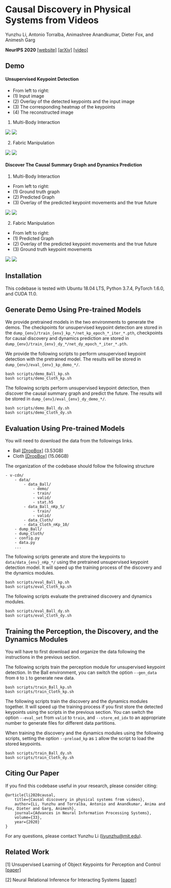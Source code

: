 # Causal Discovery in Physical Systems from Videos
 
Yunzhu Li, Antonio Torralba, Animashree Anandkumar, Dieter Fox, and Animesh Garg

**NeurIPS 2020**
[[website]](https://yunzhuli.github.io/V-CDN/) [[arXiv]](https://arxiv.org/abs/2007.00631) [[video]](https://youtu.be/KnLyonKbymE)


Demo
-------------
#### Unsupervised Keypoint Detection
- From left to right:
- (1) Input image
- (2) Overlay of the detected keypoints and the input image
- (3) The corresponding heatmap of the keypoints
- (4) The reconstructed image

1. Multi-Body Interaction

<kbd><img src="figures/Ball_kp_0.gif" /></kbd>
<kbd><img src="figures/Ball_kp_1.gif" /></kbd>

2. Fabric Manipulation

<kbd><img src="figures/Cloth_kp_0.gif" /></kbd>
<kbd><img src="figures/Cloth_kp_1.gif" /></kbd>

#### Discover The Causal Summary Graph and Dynamics Prediction
1. Multi-Body Interaction
- From left to right:
- (1) Ground truth graph
- (2) Predicted Graph
- (3) Overlay of the predicted keypoint movements and the true future

<kbd><img src="figures/Ball_dy_0.gif" /></kbd>
<kbd><img src="figures/Ball_dy_1.gif" /></kbd>

2. Fabric Manipulation
- From left to right:
- (1) Predicted Graph
- (2) Overlay of the predicted keypoint movements and the true future
- (3) Ground truth keypoint movements

<kbd><img src="figures/Cloth_dy_0.gif" /></kbd>
<kbd><img src="figures/Cloth_dy_1.gif" /></kbd>


Installation
-------------
This codebase is tested with Ubuntu 18.04 LTS, Python 3.7.4, PyTorch 1.6.0, and CUDA 11.0.


Generate Demo Using Pre-trained Models
-------------
We provide pretrained models in the two environments to generate the demos. The checkpoints for unsupervised keypoint detection are stored in the `dump_{env}/train_{env}_kp_*/net_kp_epoch_*_iter_*.pth`, checkpoints for causal discovery and dynamics prediction are stored in `dump_{env}/train_{env}_dy_*/net_dy_epoch_*_iter_*.pth`.


We provide the following scripts to perform unsupervised keypoint detection with the pretrained model. The results will be stored in `dump_{env}/eval_{env}_kp_demo_*/`.

    bash scripts/demo_Ball_kp.sh
    bash scripts/demo_Cloth_kp.sh

The following scripts perform unsupervised keypoint detection, then discover the causal summary graph and predict the future. The results will be stored in `dump_{env}/eval_{env}_dy_demo_*/`.

    bash scripts/demo_Ball_dy.sh
    bash scripts/demo_Cloth_dy.sh


Evaluation Using Pre-trained Models
-------------
You will need to download the data from the followings links.
- Ball [[DropBox]](https://www.dropbox.com/s/flk4rzt5sa6tbu5/data_Ball.zip?dl=0) (3.53GB)
- Cloth [[DropBox]](https://www.dropbox.com/s/dd75rt9nhszgi97/data_Cloth.zip?dl=0) (15.06GB)

The organization of the codebase should follow the following structure

    - v-cdn/
        - data/
            - data_Ball/
                - demo/
                - train/
                - valid/
                - stat.h5
            - data_Ball_nKp_5/
                - train/
                - valid/
            - data_Cloth/
            - data_Cloth_nKp_10/
        - dump_Ball/
        - dump_Cloth/
        - config.py
        - data.py
        ...

The following scripts generate and store the keypoints to `data/data_{env}_nKp_*/` using the pretrained unsupervised keypoint detection model. It will speed up the training process of the discovery and the dynamics modules.

    bash scripts/eval_Ball_kp.sh
    bash scripts/eval_Cloth_kp.sh

The following scripts evaluate the pretrained discovery and dynamics modules.

    bash scripts/eval_Ball_dy.sh
    bash scripts/eval_Cloth_dy.sh


Training the Perception, the Discovery, and the Dynamics Modules
-------------
You will have to first download and organize the data following the instructions in the previous section.

The following scripts train the perception module for unsupervised keypoint detection. In the Ball environment, you can switch the option `--gen_data` from `0` to `1` to generate new data.

    bash scripts/train_Ball_kp.sh
    bash scripts/train_Cloth_kp.sh

The following scripts train the discovery and the dynamics modules together. It will speed up the training process if you first store the detected keypoints using the scripts in the previous section. You can switch the option `--eval_set` from `valid` to `train`, and `--store_ed_idx` to an appropriate number to generate files for different data partitions.

When training the discovery and the dynamics modules using the following scripts, setting the option `--preload_kp` as `1` allow the script to load the stored keypoints.

    bash scripts/train_Ball_dy.sh
    bash scripts/train_Cloth_dy.sh


Citing Our Paper
-----------------

If you find this codebase useful in your research, please consider citing:

    @article{li2020causal,
        title={Causal discovery in physical systems from videos},
        author={Li, Yunzhu and Torralba, Antonio and Anandkumar, Anima and Fox, Dieter and Garg, Animesh},
        journal={Advances in Neural Information Processing Systems},
        volume={33},
        year={2020}
    }

  For any questions, please contact Yunzhu Li (liyunzhu@mit.edu).


Related Work
---------------
[1] Unsupervised Learning of Object Keypoints for Perception and Control [[paper]](https://arxiv.org/abs/1906.11883)

[2] Neural Relational Inference for Interacting Systems [[paper]](https://arxiv.org/abs/1802.04687)
